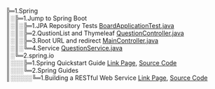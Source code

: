 ╠═1.Spring  
║░╠═1.Jump to Spring Boot  
║░║░╠═1.JPA Repository Tests [BoardApplicationTest.java](01_Spring_Boot/01_workspace/board/src/test/java/com/mysite/board/BoardApplicationTests.java)  
║░║░╠═2.QustionList and Thymeleaf [QuestionController.java](01_Spring_Boot/01_workspace/board/src/main/java/com/mysite/board/controller/QuestionController.java)  
║░║░╠═3.Root URL and redirect [MainController.java](01_Spring_Boot/01_workspace/board/src/main/java/com/mysite/board/controller/MainController.java)  
║░║░╚═4.Service [QuestionService.java](01_Spring_Boot/01_workspace/board/src/main/java/com/mysite/board/service/QuestionService.java)  
║░╚═2.spring.io  
║░░░╠═1.Spring Quickstart Guide [Link Page](https://spring.io/quickstart), [Source Code](01_Spring_Boot/01_workspace/demo/src/main/java/com/example/demo/DemoApplication.java)  
║░░░╚═2.Spring Guides  
║░░░░░╚═1.Building a RESTful Web Service [Link Page](https://spring.io/guides/gs/rest-service/), [Source Code](01_Spring_Boot/01_workspace/gs-rest-service/initial/src/main/java/com/example/restservice/GreetingController.java)  
